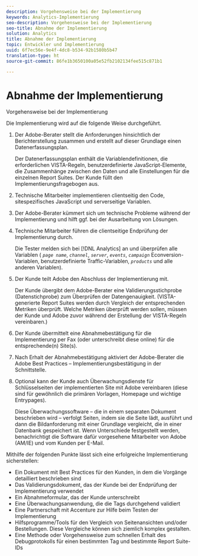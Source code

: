 ```yaml
---
description: Vorgehensweise bei der Implementierung
keywords: Analytics-Implementierung
seo-description: Vorgehensweise bei der Implementierung
seo-title: Abnahme der Implementierung
solution: Analytics
title: Abnahme der Implementierung
topic: Entwickler und Implementierung
uuid: 6f7ec56e-9e4f-4dc8-b534-92b1580b5b47
translation-type: ht
source-git-commit: 86fe1b3650100a05e52fb2102134fee515c871b1

---
```



# Abnahme der Implementierung

Vorgehensweise bei der Implementierung

Die Implementierung wird auf die folgende Weise durchgeführt.

1. Der Adobe-Berater stellt die Anforderungen hinsichtlich der Berichterstellung zusammen und erstellt auf dieser Grundlage einen Datenerfassungsplan.

   Der Datenerfassungsplan enthält die Variablendefinitionen, die erforderlichen VISTA-Regeln, benutzerdefinierte JavaScript-Elemente, die Zusammenhänge zwischen den Daten und alle Einstellungen für die einzelnen Report Suites. Der Kunde füllt den Implementierungsfragebogen aus.
1. Technische Mitarbeiter implementieren clientseitig den Code, sitespezifisches JavaScript und serverseitige Variablen.
1. Der Adobe-Berater kümmert sich um technische Probleme während der Implementierung und hilft ggf. bei der Ausarbeitung von Lösungen.
1. Technische Mitarbeiter führen die clientseitige Endprüfung der Implementierung durch.

   Die Tester melden sich bei [!DNL Analytics] an und überprüfen alle Variablen ( *`page name`*, *`channel`*, *`server`*, *`events`*, *`campaign`* Econversion-Variablen, benutzerdefinierte Traffic-Variablen, *`products`* und alle anderen Variablen).
1. Der Kunde teilt Adobe den Abschluss der Implementierung mit.

   Der Kunde übergibt dem Adobe-Berater eine Validierungsstichprobe (Datenstichprobe) zum Überprüfen der Datengenauigkeit. (VISTA-generierte Report Suites werden durch Vergleich der entsprechenden Metriken überprüft. Welche Metriken überprüft werden sollen, müssen der Kunde und Adobe zuvor während der Erstellung der VISTA-Regeln vereinbaren.)
1. Der Kunde übermittelt eine Abnahmebestätigung für die Implementierung per Fax (oder unterschreibt diese online) für die entsprechende(n) Site(s).
1. Nach Erhalt der Abnahmebestätigung aktiviert der Adobe-Berater die Adobe Best Practices – Implementierungsbestätigung in der Schnittstelle.
1. Optional kann der Kunde auch Überwachungsdienste für Schlüsselseiten der implementierten Site mit Adobe vereinbaren (diese sind für gewöhnlich die primären Vorlagen, Homepage und wichtige Entrypages).

   Diese Überwachungssoftware – die in einem separaten Dokument beschrieben wird – verfolgt Seiten, indem sie die Seite lädt, ausführt und dann die Bildanforderung mit einer Grundlage vergleicht, die in einer Datenbank gespeichert ist. Wenn Unterschiede festgestellt werden, benachrichtigt die Software dafür vorgesehene Mitarbeiter von Adobe (AM/IE) und vom Kunden per E-Mail.

Mithilfe der folgenden Punkte lässt sich eine erfolgreiche Implementierung sicherstellen:

* Ein Dokument mit Best Practices für den Kunden, in dem die Vorgänge detailliert beschrieben sind
* Das Validierungsdokument, das der Kunde bei der Endprüfung der Implementierung verwendet
* Ein Abnahmeformular, das der Kunde unterschreibt
* Eine Überwachungsanwendung, die die Tags durchgehend validiert
* Eine Partnerschaft mit Accenture zur Hilfe beim Testen der Implementierung
* Hilfsprogramme/Tools für den Vergleich von Seitenansichten und/oder Bestellungen. Diese Vergleiche können sich ziemlich komplex gestalten.
* Eine Methode oder Vorgehensweise zum schnellen Erhalt des Debugprotokolls für einen bestimmten Tag und bestimmte Report Suite-IDs

